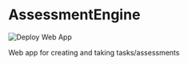 # AssessmentEngine

![Deploy Web App](https://github.com/jbenzshawel/AssessmentEngine/workflows/Deploy%20Web%20App/badge.svg)

Web app for creating and taking tasks/assessments
